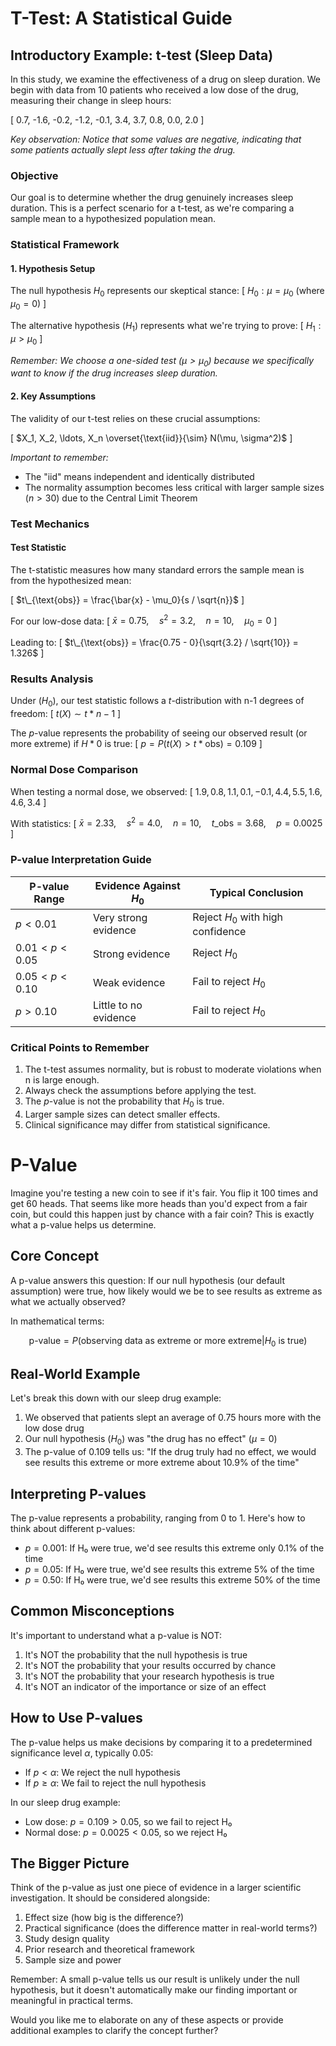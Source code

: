 # T-Test: A Statistical Guide

## Introductory Example: t-test (Sleep Data)

In this study, we examine the effectiveness of a drug on sleep duration. We begin with data from 10 patients who received a low dose of the drug, measuring their change in sleep hours:

\[
0.7, -1.6, -0.2, -1.2, -0.1, 3.4, 3.7, 0.8, 0.0, 2.0
\]

_Key observation: Notice that some values are negative, indicating that some patients actually slept less after taking the drug._

### Objective

Our goal is to determine whether the drug genuinely increases sleep duration. This is a perfect scenario for a t-test, as we're comparing a sample mean to a hypothesized population mean.

### Statistical Framework

#### 1. Hypothesis Setup

The null hypothesis $H_0$ represents our skeptical stance:
\[
$H_0: \mu = \mu_0 \text{ (where } \mu_0 = 0\text{)}$
\]

The alternative hypothesis \($H_1$\) represents what we're trying to prove:
\[
$H_1: \mu > \mu_0$
\]

_Remember: We choose a one-sided test $(\mu > \mu_0)$ because we specifically want to know if the drug increases sleep duration._

#### 2. Key Assumptions

The validity of our t-test relies on these crucial assumptions:

\[
$X_1, X_2, \ldots, X_n \overset{\text{iid}}{\sim} N(\mu, \sigma^2)$
\]

_Important to remember:_

- The "iid" means independent and identically distributed
- The normality assumption becomes less critical with larger sample sizes $(n > 30)$ due to the Central Limit Theorem

### Test Mechanics

#### Test Statistic

The t-statistic measures how many standard errors the sample mean is from the hypothesized mean:

\[
$t\_{\text{obs}} = \frac{\bar{x} - \mu_0}{s / \sqrt{n}}$
\]

For our low-dose data:
\[
$\bar{x} = 0.75, \quad s^2 = 3.2, \quad n = 10, \quad \mu_0 = 0$
\]

Leading to:
\[
$t\_{\text{obs}} = \frac{0.75 - 0}{\sqrt{3.2} / \sqrt{10}} = 1.326$
\]

### Results Analysis

Under \($H_0$\), our test statistic follows a $t$-distribution with n-1 degrees of freedom:
\[
$t(X) \sim t*{n-1}$
\]

The $p$-value represents the probability of seeing our observed result (or more extreme) if $H*0$ is true:
\[
$p = P(t(X) > t*{\text{obs}}) = 0.109$
\]

### Normal Dose Comparison

When testing a normal dose, we observed:
\[
$1.9, 0.8, 1.1, 0.1, -0.1, 4.4, 5.5, 1.6, 4.6, 3.4$
\]

With statistics:
\[
$\bar{x} = 2.33, \quad s^2 = 4.0, \quad n = 10, \quad t\_{\text{obs}} = 3.68, \quad p = 0.0025$
\]

### P-value Interpretation Guide

| P-value Range     | Evidence Against $H_0$ | Typical Conclusion                |
| ----------------- | ---------------------- | --------------------------------- |
| $p < 0.01$        | Very strong evidence   | Reject $H_0$ with high confidence |
| $0.01 < p < 0.05$ | Strong evidence        | Reject $H_0$                      |
| $0.05 < p < 0.10$ | Weak evidence          | Fail to reject $H_0$              |
| $p > 0.10$        | Little to no evidence  | Fail to reject $H_0$              |

### Critical Points to Remember

1. The t-test assumes normality, but is robust to moderate violations when n is large enough.
2. Always check the assumptions before applying the test.
3. The $p$-value is not the probability that $H_0$ is true.
4. Larger sample sizes can detect smaller effects.
5. Clinical significance may differ from statistical significance.

# P-Value

Imagine you're testing a new coin to see if it's fair. You flip it 100 times and get 60 heads. That seems like more heads than you'd expect from a fair coin, but could this happen just by chance with a fair coin? This is exactly what a p-value helps us determine.

## Core Concept

A p-value answers this question: If our null hypothesis (our default assumption) were true, how likely would we be to see results as extreme as what we actually observed?

In mathematical terms:

$$
\text{p-value} = P(\text{observing data as extreme or more extreme} | H_0 \text{ is true})
$$

## Real-World Example

Let's break this down with our sleep drug example:

1. We observed that patients slept an average of 0.75 hours more with the low dose drug
2. Our null hypothesis ($H_0$) was "the drug has no effect" ($\mu=0$)
3. The p-value of $0.109$ tells us: "If the drug truly had no effect, we would see results this extreme or more extreme about $10.9\%$ of the time"

## Interpreting P-values

The p-value represents a probability, ranging from 0 to 1. Here's how to think about different p-values:

- $p = 0.001:$ If H₀ were true, we'd see results this extreme only $0.1\%$ of the time
- $p = 0.05:$ If H₀ were true, we'd see results this extreme $5\%$ of the time
- $p = 0.50:$ If H₀ were true, we'd see results this extreme $50\%$ of the time

## Common Misconceptions

It's important to understand what a p-value is NOT:

1. It's NOT the probability that the null hypothesis is true
2. It's NOT the probability that your results occurred by chance
3. It's NOT the probability that your research hypothesis is true
4. It's NOT an indicator of the importance or size of an effect

## How to Use P-values

The p-value helps us make decisions by comparing it to a predetermined significance level $\alpha$, typically $0.05$:

- If $p < \alpha$: We reject the null hypothesis
- If $p ≥ \alpha:$ We fail to reject the null hypothesis

In our sleep drug example:

- Low dose: $p = 0.109 > 0.05$, so we fail to reject H₀
- Normal dose: $p = 0.0025 < 0.05$, so we reject H₀

## The Bigger Picture

Think of the p-value as just one piece of evidence in a larger scientific investigation. It should be considered alongside:

1. Effect size (how big is the difference?)
2. Practical significance (does the difference matter in real-world terms?)
3. Study design quality
4. Prior research and theoretical framework
5. Sample size and power

Remember: A small p-value tells us our result is unlikely under the null hypothesis, but it doesn't automatically make our finding important or meaningful in practical terms.

Would you like me to elaborate on any of these aspects or provide additional examples to clarify the concept further?
